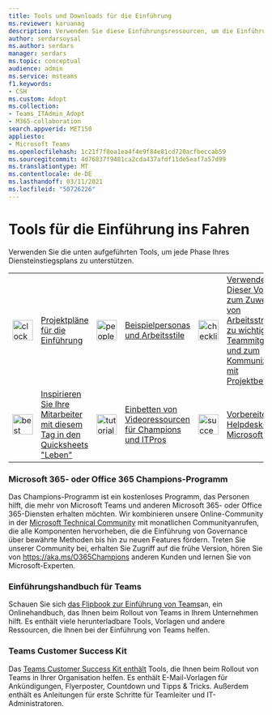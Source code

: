 ```yaml
---
title: Tools und Downloads für die Einführung
ms.reviewer: karuanag
description: Verwenden Sie diese Einführungsressourcen, um die Einführung von Microsoft Teams und anderen Microsoft 365- oder Office 365-Diensten zu unterstützen.
author: serdarsoysal
ms.author: serdars
manager: serdars
ms.topic: conceptual
audience: admin
ms.service: msteams
f1.keywords:
- CSH
ms.custom: Adopt
ms.collection:
- Teams_ITAdmin_Adopt
- M365-collaboration
search.appverid: MET150
appliesto:
- Microsoft Teams
ms.openlocfilehash: 1c21f7f8ea1ea4f4e9f84e81cd720acfbeccab59
ms.sourcegitcommit: 4d76837f9481ca2cda437afdf11de5eaf7a57d99
ms.translationtype: MT
ms.contentlocale: de-DE
ms.lasthandoff: 03/11/2021
ms.locfileid: "50726226"
---
```

# <a name="tools-for-driving-adoption"></a>Tools für die Einführung ins Fahren 

Verwenden Sie die unten aufgeführten Tools, um jede Phase Ihres Diensteinstiegsplans zu unterstützen.  

|               |               |               |               |               |               |
| ------------- | ------------- | ------------- | ------------- | ------------- | ------------- |
| <img src="https://docs.microsoft.com/office/media/icons/clock-teams.svg" width="40 px" height="40 px" alt="clock icon">| [Projektpläne für die Einführung](https://github.com/MicrosoftDocs/OfficeDocs-SkypeForBusiness/blob/live/Teams/downloads/teams-adopt-service-adoption-plans-oct-2018.zip) | <img src="https://docs.microsoft.com/office/media/icons/users-people.svg" width="40 px" height="40 px" alt="people icon">| [Beispielpersonas und Arbeitsstile](https://github.com/MicrosoftDocs/OfficeDocs-SkypeForBusiness/blob/live/Teams/downloads/teams-adopt-example-personas.zip) | <img src="https://docs.microsoft.com/office/media/icons/task-checklist-planning-teams.svg" width="40 px" height="40 px" alt="checklist icon"> | [Verwenden Dieser Vorlage zum Zuweisen von Arbeitsstreams zu wichtigen Teammitgliedern und zum Kommunizieren mit Projektbeteiligten](https://github.com/MicrosoftDocs/OfficeDocs-SkypeForBusiness/blob/live/Teams/downloads/teams-adopt-work-assign-and-stakeholders.zip) |
| <img src="https://docs.microsoft.com/office/media/icons/best-practices-teams.svg" width="40 px" height="40 px" alt="best practices icon">| [Inspirieren Sie Ihre Mitarbeiter mit diesem Tag in den Quicksheets "Leben"](https://github.com/MicrosoftDocs/OfficeDocs-SkypeForBusiness/blob/live/Teams/downloads/teams-adopt-day-in-the-life-quicksheets.zip) | <img src="https://docs.microsoft.com/office/media/icons/education-tutorial-teams.svg" width="40 px" height="40 px" alt="tutorial icon">| [Einbetten von Videoressourcen für Champions und ITPros](https://aka.ms/CoffeeintheCloud) | <img src="https://docs.microsoft.com/office/media/icons/success.svg" width="40 px" height="40 px" alt="success icon">| [Vorbereiten Ihres Helpdesks für Microsoft Teams](https://github.com/MicrosoftDocs/OfficeDocs-SkypeForBusiness/blob/live/Teams/downloads/teams-adopt-helpdesk-guide.pdf) |

### <a name="microsoft-365-or-office-365-champions-program"></a>Microsoft 365- oder Office 365 Champions-Programm
Das Champions-Programm ist ein kostenloses Programm, das Personen hilft, die mehr von Microsoft Teams und anderen Microsoft 365- oder Office 365-Diensten erhalten möchten. Wir kombinieren unsere Online-Community in der [Microsoft Technical Community](https://aka.ms/DriveAdoption) mit monatlichen Communityanrufen, die alle Komponenten hervorheben, die die Einführung von Governance über bewährte Methoden bis hin zu neuen Features fördern. Treten Sie unserer Community bei, erhalten Sie Zugriff auf die frühe Version, hören Sie von https://aka.ms/O365Champions anderen Kunden und lernen Sie von Microsoft-Experten.  

### <a name="teams-adoption-guide"></a>Einführungshandbuch für Teams
Schauen Sie sich [das Flipbook zur Einführung von Teams](https://aka.ms/teamstoolkit)an, ein Onlinehandbuch, das Ihnen beim Rollout von Teams in Ihrem Unternehmen hilft. Es enthält viele herunterladbare Tools, Vorlagen und andere Ressourcen, die Ihnen bei der Einführung von Teams helfen.

### <a name="teams-customer-success-kit"></a>Teams Customer Success Kit
Das [Teams Customer Success Kit enthält](https://aka.ms/TeamsCustomerSuccess) Tools, die Ihnen beim Rollout von Teams in Ihrer Organisation helfen. Es enthält E-Mail-Vorlagen für Ankündigungen, Flyerposter, Countdown und Tipps & Tricks. Außerdem enthält es Anleitungen für erste Schritte für Teamleiter und IT-Administratoren.
